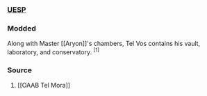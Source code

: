 ### [UESP](https://en.uesp.net/wiki/Morrowind:Tel_Vos)
### Modded
Along with Master [[Aryon]]'s chambers, Tel Vos contains his vault, laboratory, and conservatory. <sup>[1]</sup>
### Source
1. [[OAAB Tel Mora]]